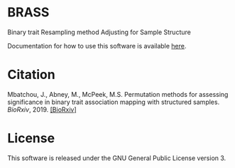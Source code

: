 # BRASS
Binary trait Resampling method Adjusting for Sample Structure

Documentation for how to use this software is available [here](https://github.com/joellesophya/BRASS/blob/master/doc/BRASS_doc.pdf).

# Citation 
Mbatchou, J., Abney, M., McPeek, M.S. Permutation methods for assessing significance in binary trait association mapping with structured samples. *BioRxiv*, 2019. [[BioRxiv]](https://www.biorxiv.org/content/10.1101/451377v2)

# License
This software is released under the GNU General Public License version 3.
